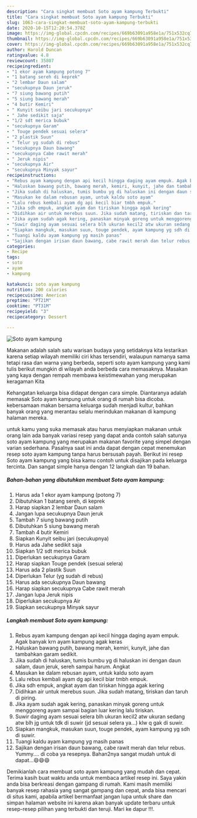 ```yaml
---
description: "Cara singkat membuat Soto ayam kampung Terbukti"
title: "Cara singkat membuat Soto ayam kampung Terbukti"
slug: 1063-cara-singkat-membuat-soto-ayam-kampung-terbukti
date: 2020-10-15T12:20:54.378Z
image: https://img-global.cpcdn.com/recipes/669b63091a958e1a/751x532cq70/soto-ayam-kampung-foto-resep-utama.jpg
thumbnail: https://img-global.cpcdn.com/recipes/669b63091a958e1a/751x532cq70/soto-ayam-kampung-foto-resep-utama.jpg
cover: https://img-global.cpcdn.com/recipes/669b63091a958e1a/751x532cq70/soto-ayam-kampung-foto-resep-utama.jpg
author: Harold Duncan
ratingvalue: 4.8
reviewcount: 35807
recipeingredient:
- "1 ekor ayam kampung potong 7"
- "1 batang sereh di keprek"
- "2 lembar Daun salam"
- "secukupnya Daun jeruk"
- "7 siung bawang putih"
- "5 siung bawang merah"
- "4 butir Kemiri"
- " Kunyit seibu jari secukupnya"
- " Jahe sedikit saja"
- "1/2 sdt merica bubuk"
- "secukupnya Garam"
- " Touge pendek sesuai selera"
- "2 plastik Suun"
- " Telur yg sudah di rebus"
- "secukupnya Daun bawang"
- "secukupnya Cabe rawit merah"
- " Jeruk nipis"
- "secukupnya Air"
- "secukupnya Minyak sayur"
recipeinstructions:
- "Rebus ayam kampung dengan api kecil hingga daging ayam empuk. Agak banyak krn ayam kampung agak keras"
- "Haluskan bawang putih, bawang merah, kemiri, kunyit, jahe dan tambahkan garam sedikit."
- "Jika sudah di haluskan, tumis bumbu yg di haluskan ini dengan daun salam, daun jeruk, sereh sampai harum. Angkat"
- "Masukan ke dalam rebusan ayam, untuk kaldu soto ayam"
- "Lalu rebus kembali ayam dg api kecil biar tmbh empuk."
- "Jika sdh empuk, angkat ayam dan tiriskan hingga agak kering"
- "Didihkan air untuk merebus suun. Jika sudah matang, tiriskan dan taruh di piring."
- "Jika ayam sudah agak kering, panaskan minyak goreng untuk menggoreng ayam sampai bagian luar kering lalu tiriskan."
- "Suwir daging ayam sesuai selera blh ukuran kecil2 atw ukuran sedang atw blh jg untuk tdk di suwir (jd sesuai selera ya...) klw q gak di suwir."
- "Siapkan mangkuk, masukan suun, touge pendek, ayam kampung yg sdh di suwir."
- "Tuangi kaldu ayam kampung yg masih panas"
- "Sajikan dengan irisan daun bawang, cabe rawit merah dan telur rebus. Yummy.... di coba ya resepnya. Bahan2nya sangat mudah untuk di dapat...😄😄😄"
categories:
- Recipe
tags:
- soto
- ayam
- kampung

katakunci: soto ayam kampung 
nutrition: 200 calories
recipecuisine: American
preptime: "PT21M"
cooktime: "PT31M"
recipeyield: "3"
recipecategory: Dessert

---
```



![Soto ayam kampung](https://img-global.cpcdn.com/recipes/669b63091a958e1a/751x532cq70/soto-ayam-kampung-foto-resep-utama.jpg)

Makanan adalah salah satu warisan budaya yang setidaknya kita lestarikan karena setiap wilayah memiliki ciri khas tersendiri, walaupun namanya sama tetapi rasa dan warna yang berbeda, seperti soto ayam kampung yang kami tulis berikut mungkin di wilayah anda berbeda cara memasaknya. Masakan yang kaya dengan rempah membawa keistimewahan yang merupakan keragaman Kita

Kehangatan keluarga bisa didapat dengan cara simple. Diantaranya adalah memasak Soto ayam kampung untuk orang di rumah bisa dicoba. kebersamaan makan bersama keluarga sudah menjadi kultur, bahkan banyak orang yang merantau selalu merindukan makanan di kampung halaman mereka.



untuk kamu yang suka memasak atau harus menyiapkan makanan untuk orang lain ada banyak variasi resep yang dapat anda contoh salah satunya soto ayam kampung yang merupakan makanan favorite yang simpel dengan varian sederhana. Pasalnya saat ini anda dapat dengan cepat menemukan resep soto ayam kampung tanpa harus bersusah payah.
Berikut ini resep Soto ayam kampung yang bisa kamu contoh untuk disajikan pada keluarga tercinta. Dan sangat simple hanya dengan 12 langkah dan 19 bahan.


<!--inarticleads1-->

##### Bahan-bahan yang dibutuhkan membuat Soto ayam kampung:

1. Harus ada 1 ekor ayam kampung (potong 7)
1. Dibutuhkan 1 batang sereh, di keprek
1. Harap siapkan 2 lembar Daun salam
1. Jangan lupa secukupnya Daun jeruk
1. Tambah 7 siung bawang putih
1. Dibutuhkan 5 siung bawang merah
1. Tambah 4 butir Kemiri
1. Siapkan  Kunyit seibu jari (secukupnya)
1. Harus ada  Jahe sedikit saja
1. Siapkan 1/2 sdt merica bubuk
1. Diperlukan secukupnya Garam
1. Harap siapkan  Touge pendek (sesuai selera)
1. Harus ada 2 plastik Suun
1. Diperlukan  Telur (yg sudah di rebus)
1. Harus ada secukupnya Daun bawang
1. Harap siapkan secukupnya Cabe rawit merah
1. Jangan lupa  Jeruk nipis
1. Diperlukan secukupnya Air
1. Siapkan secukupnya Minyak sayur




<!--inarticleads2-->

##### Langkah membuat  Soto ayam kampung:

1. Rebus ayam kampung dengan api kecil hingga daging ayam empuk. Agak banyak krn ayam kampung agak keras
1. Haluskan bawang putih, bawang merah, kemiri, kunyit, jahe dan tambahkan garam sedikit.
1. Jika sudah di haluskan, tumis bumbu yg di haluskan ini dengan daun salam, daun jeruk, sereh sampai harum. Angkat
1. Masukan ke dalam rebusan ayam, untuk kaldu soto ayam
1. Lalu rebus kembali ayam dg api kecil biar tmbh empuk.
1. Jika sdh empuk, angkat ayam dan tiriskan hingga agak kering
1. Didihkan air untuk merebus suun. Jika sudah matang, tiriskan dan taruh di piring.
1. Jika ayam sudah agak kering, panaskan minyak goreng untuk menggoreng ayam sampai bagian luar kering lalu tiriskan.
1. Suwir daging ayam sesuai selera blh ukuran kecil2 atw ukuran sedang atw blh jg untuk tdk di suwir (jd sesuai selera ya...) klw q gak di suwir.
1. Siapkan mangkuk, masukan suun, touge pendek, ayam kampung yg sdh di suwir.
1. Tuangi kaldu ayam kampung yg masih panas
1. Sajikan dengan irisan daun bawang, cabe rawit merah dan telur rebus. Yummy.... di coba ya resepnya. Bahan2nya sangat mudah untuk di dapat...😄😄😄




Demikianlah cara membuat soto ayam kampung yang mudah dan cepat. Terima kasih buat waktu anda untuk membaca artikel resep ini. Saya yakin anda bisa berkreasi dengan gampang di rumah. Kami masih memiliki banyak resep rahasia yang sangat gampang dan cepat, anda bisa mencari di situs kami, apabila artikel bermanfaat jangan lupa untuk share dan simpan halaman website ini karena akan banyak update terbaru untuk resep-resep pilihan yang terbukti dan teruji. Mari ke dapur !!!. 

